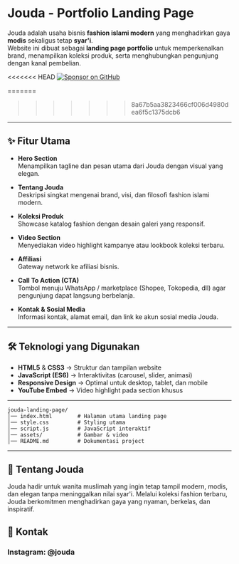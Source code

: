 # Jouda - Portfolio Landing Page

Jouda adalah usaha bisnis **fashion islami modern** yang menghadirkan gaya **modis** sekaligus tetap **syar'i**.  
Website ini dibuat sebagai **landing page portfolio** untuk memperkenalkan brand, menampilkan koleksi produk, serta menghubungkan pengunjung dengan kanal pembelian.

<<<<<<< HEAD
[![Sponsor on GitHub](https://dabuttonfactory.com/button.png?t=LIVE+DEMO&f=Open+Sans-Bold&ts=26&tc=fff&hp=45&vp=20&w=600&h=50&c=11&bgt=unicolored&bgc=15d798)](https://xkyrage.github.io/jouda_site/)

=======
>>>>>>> 8a67b5aa3823466cf006d4980dea6f5c1375dcb6
---

## ✨ Fitur Utama

- **Hero Section**  
  Menampilkan tagline dan pesan utama dari Jouda dengan visual yang elegan.

- **Tentang Jouda**  
  Deskripsi singkat mengenai brand, visi, dan filosofi fashion islami modern.

- **Koleksi Produk**  
  Showcase katalog fashion dengan desain galeri yang responsif.

- **Video Section**  
  Menyediakan video highlight kampanye atau lookbook koleksi terbaru.

- **Affiliasi**  
  Gateway network ke afiliasi bisnis.

- **Call To Action (CTA)**  
  Tombol menuju WhatsApp / marketplace (Shopee, Tokopedia, dll) agar pengunjung dapat langsung berbelanja.

- **Kontak & Sosial Media**  
  Informasi kontak, alamat email, dan link ke akun sosial media Jouda.

---

## 🛠️ Teknologi yang Digunakan

- **HTML5** & **CSS3** → Struktur dan tampilan website  
- **JavaScript (ES6)** → Interaktivitas (carousel, slider, animasi)  
- **Responsive Design** → Optimal untuk desktop, tablet, dan mobile  
- **YouTube Embed** → Video highlight pada section khusus  

---
```
jouda-landing-page/
│── index.html        # Halaman utama landing page
│── style.css         # Styling utama
│── script.js         # JavaScript interaktif
│── assets/           # Gambar & video
│── README.md         # Dokumentasi project
```
---

## 🌟 Tentang Jouda

Jouda hadir untuk wanita muslimah yang ingin tetap tampil modern, modis, dan elegan tanpa meninggalkan nilai syar'i.
Melalui koleksi fashion terbaru, Jouda berkomitmen menghadirkan gaya yang nyaman, berkelas, dan inspiratif.

## 📧 Kontak

### Instagram: @jouda
